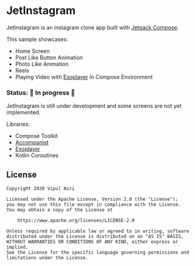 # JetInstagram

JetInstagram is an instagram clone app built with [Jetpack Compose][compose].

This sample showcases:

* Home Screen
* Post Like Button Animation
* Photo Like Animation
* Reels
* Playing Video with [Exoplayer](exoplayer) in Compose Environment

### Status: 🚧 In progress 🚧

JetInstagram is still under development and some screens are not yet implemented.

Libraries:
* Compose Toolkit
* [Accompanist](coil-accompanist)
* [Exoplayer](exoplayer)
* Kotlin Coroutines

[compose]: https://developer.android.com/jetpack/compose
[coil-accompanist]: https://github.com/chrisbanes/accompanist
[exoplayer]: https://github.com/google/ExoPlayer


## License

```
Copyright 2020 Vipul Asri

Licensed under the Apache License, Version 2.0 (the "License");
you may not use this file except in compliance with the License.
You may obtain a copy of the License at

    https://www.apache.org/licenses/LICENSE-2.0

Unless required by applicable law or agreed to in writing, software
distributed under the License is distributed on an "AS IS" BASIS,
WITHOUT WARRANTIES OR CONDITIONS OF ANY KIND, either express or implied.
See the License for the specific language governing permissions and
limitations under the License.
```

